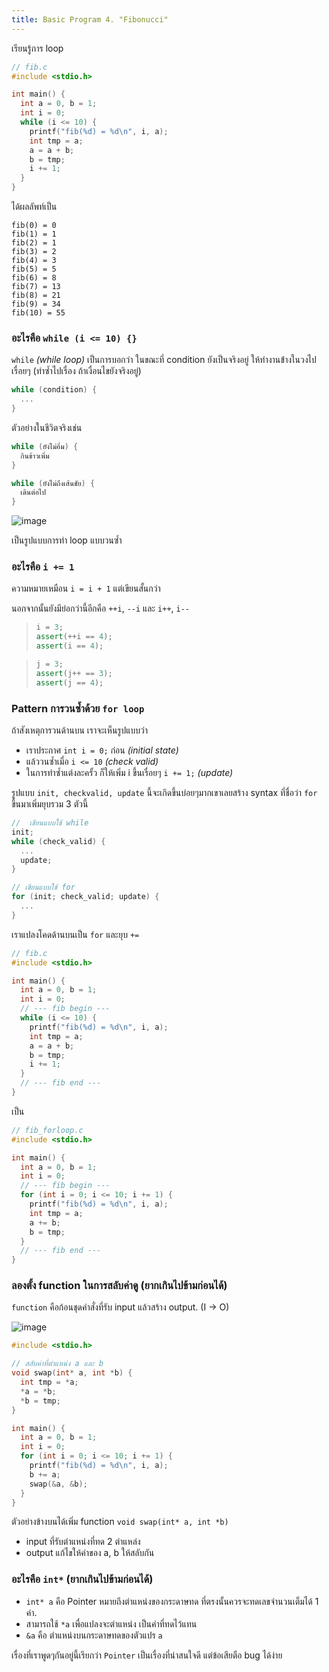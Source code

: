 ```yaml
---
title: Basic Program 4. "Fibonucci"
---
```


เรียนรู้การ loop

<!-- TODO add image -->

```c
// fib.c
#include <stdio.h>

int main() {
  int a = 0, b = 1;
  int i = 0;
  while (i <= 10) {
    printf("fib(%d) = %d\n", i, a);
    int tmp = a;
    a = a + b;
    b = tmp;
    i += 1;
  }
}
```

ได้ผลลัพท์เป็น

```text
fib(0) = 0
fib(1) = 1
fib(2) = 1
fib(3) = 2
fib(4) = 3
fib(5) = 5
fib(6) = 8
fib(7) = 13
fib(8) = 21
fib(9) = 34
fib(10) = 55
```

### อะไรคือ `while (i <= 10) {}`

`while` _(while loop)_ เป็นการบอกว่า ในขณะที่ condition ยังเป็นจริงอยู่ ให้ทำงานข้่างในวงไปเรื่อยๆ (ทำซ้ำไปเรื่อง ถ้าเงื่อนไขยังจริงอยู่)

```cpp
while (condition) {
  ...
}
```

ตัวอย่างในชีวิตจริงเช่น

```cpp
while (ยังไม่อิ่ม) {
  กินข้าวเพิ่ม
}
```

```cpp
while (ยังไม่ถึงเส้นชัย) {
  เดินต่อไป
}
```

![image](https://github.com/krist7599555/ocom/assets/19445033/0696dcda-6d90-468a-a60b-30bac7a321b1)

เป็นรูปแบบการทำ loop แบบวนซ้ำ

### อะไรคือ `i += 1`

ความหมายเหมือน `i = i + 1` แต่เขียนสั้นกว่า

นอกจากนั้นยังมีย่อกว่านี้อีกคือ `++i`, `--i` และ `i++`, `i--`

> ```cpp
> i = 3;
> assert(++i == 4);
> assert(i == 4);
> ```

> ```cpp
> j = 3;
> assert(j++ == 3);
> assert(j == 4);
> ```

### Pattern การวนซ้ำด้วย `for loop`

ถ้าสังเหตุการวนด้านบน เราจะเห็นรูปแบบว่า

- เราประกาศ `int i = 0;` ก่อน _(initial state)_
- แล้ววนซ้ำเมื่อ `i <= 10` _(check valid)_
- ในการทำซ้ำแต่งละครั้ว ก็ให้เพิ่ม i ขึ้นเรื่อยๆ `i += 1;` _(update)_

รูปแบบ `init, checkvalid, update` นี้จะเกิดขึ้นบ่อยๆมากเขาเลยสร้าง syntax ที่ชื่อว่า `for` ขึ้นมาเพิ่มยุบรวม 3 ตัวนี้

```cpp
//  เขียนแบบใช้ while
init;
while (check_valid) {
  ...
  update;
}
```

```cpp
// เขียนแบบใช้ for
for (init; check_valid; update) {
  ...
}
```

เราแปลงโคดด้านบนเป็น `for` และยุบ `+=`

```cpp
// fib.c
#include <stdio.h>

int main() {
  int a = 0, b = 1;
  int i = 0;
  // --- fib begin ---
  while (i <= 10) {
    printf("fib(%d) = %d\n", i, a);
    int tmp = a;
    a = a + b;
    b = tmp;
    i += 1;
  }
  // --- fib end ---
}
```

เป็น

```cpp
// fib_forloop.c
#include <stdio.h>

int main() {
  int a = 0, b = 1;
  int i = 0;
  // --- fib begin ---
  for (int i = 0; i <= 10; i += 1) {
    printf("fib(%d) = %d\n", i, a);
    int tmp = a;
    a += b;
    b = tmp;
  }
  // --- fib end ---
}
```

### ลองตั้ง function ในการสลับค่าดู (ยากเกินไปข้ามก่อนได้)

`function` คือก้อนชุดคำสั่งที่รับ input แล้วสร้าง output. (I -> O)

![image](https://github.com/krist7599555/ocom/assets/19445033/65931fa9-8ee7-47b3-82de-4ba2ee53a2cf)

```cpp
#include <stdio.h>

// สลับค่าที่ตำแหน่ง a และ b
void swap(int* a, int *b) {
  int tmp = *a;
  *a = *b;
  *b = tmp;
}

int main() {
  int a = 0, b = 1;
  int i = 0;
  for (int i = 0; i <= 10; i += 1) {
    printf("fib(%d) = %d\n", i, a);
    b += a;
    swap(&a, &b);
  }
}
```

ตัวอย่างข้างบนได้เพิ่ม function `void swap(int* a, int *b)`

- input ที่รับตำแหน่งที่ทด 2 ตำแหล่ง
- output แก้ไขให้ค่าของ a, b ให้สลับกัน

### อะไรคือ `int*` (ยากเกินไปข้ามก่อนได้)

- `int* a` คือ Pointer หมายถึงตำแหน่งของกระดาษทด ที่ตรงนั้นควรจะทดเลขจำนวนเต็มได้ 1 ค่า.
- สามารถใช้ `*a` เพื่อแปลงจะตำแหน่ง เป็นค่าที่ทดไว้แทน
- `&a` คือ ตำแหน่งบนกระดาษทดของตัวแปร `a`

เรื่องที่เราพูดๆกันอยู่นี้เรียกว่า `Pointer` เป็นเรื่องที่น่าสนใจดี แต่ข้อเสียตือ bug ได้ง่าย
